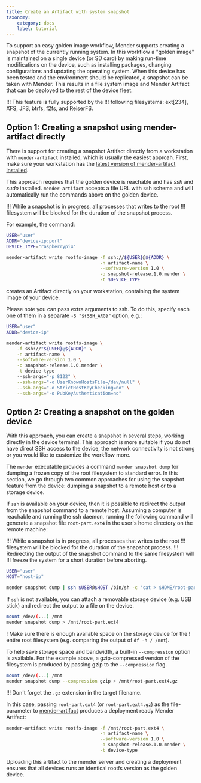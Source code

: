 ```yaml
---
title: Create an Artifact with system snapshot
taxonomy:
    category: docs
    label: tutorial
---
```

To support an easy golden image workflow, Mender supports creating a snapshot of 
the currently running system. In this workflow a "golden image" is maintained on
a single device (or SD card) by making run-time modifications on the device, 
such as installing packages, changing configurations and updating the operating
system. When this device has been tested and the environment should be 
replicated, a snapshot can be taken with Mender. This results in a file system
image and Mender Artifact that can be deployed to the rest of the device fleet.

!!! This feature is fully supported by the
!!! following filesystems: ext[234], XFS, JFS, btrfs, f2fs, and ReiserFS.

## Option 1: Creating a snapshot using mender-artifact directly

There is support for creating a snapshot Artifact directly from a workstation
with `mender-artifact` installed, which is usually the easiest approah.
First, make sure your workstation has the [latest version of
mender-artifact installed](../../09.Downloads/docs.md#mender-artifact).

This approach requires that the golden device
is reachable and has *ssh* and *sudo* installed. `mender-artifact` accepts a
file URL with ssh schema and will automatically run the commands above
on the golden device.

!!! While a snapshot is in progress, all processes that writes to the root
!!! filesystem will be blocked for the duration of the snapshot process.

For example, the command:

```bash
USER="user"
ADDR="device-ip:port"
DEVICE_TYPE="raspberrypi4"

mender-artifact write rootfs-image -f ssh://${USER}@${ADDR} \
                                   -n artifact-name \
                                   --software-version 1.0 \
                                   -o snapshot-release.1.0.mender \
                                   -t $DEVICE_TYPE
```

creates an Artifact directly on your workstation, containing the system image of your device.

Please note you can pass extra arguments to ssh. To do this, specify
each one of them in a separate `-S "${SSH_ARG}"` option, e.g.:

```bash
USER="user"
ADDR="device-ip"

mender-artifact write rootfs-image \
    -f ssh://"${USER}@${ADDR}" \
    -n artifact-name \
    --software-version 1.0 \
    -o snapshot-release.1.0.mender \
    -t device-type
    --ssh-args="-p 8122" \
    --ssh-args="-o UserKnownHostsFile=/dev/null" \
    --ssh-args="-o StrictHostKeyChecking=no" \
    --ssh-args="-o PubKeyAuthentication=no"
```


## Option 2: Creating a snapshot on the golden device

With this approach, you can create a snapshot in several steps, working
directly in the device terminal. This approach is more suitable if you
do not have direct SSH access to the device, the network connectivity
is not strong or you would like to customize the workflow more.

The `mender` executable provides a command `mender snapshot dump` for dumping a
frozen copy of the root filesystem to standard error. In this section, we go
through two common approaches for using the snapshot feature from the device:
dumping a snapshot to a remote host or to a storage device.

If `ssh` is available on your device, then it is possible to redirect the output
from the snapshot command to a remote host. Assuming a computer is reachable and
running the ssh daemon, running the following command will generate a snapshot
file `root-part.ext4` in the user's home directory on the remote machine:

!!! While a snapshot is in progress, all processes that writes to the root
!!! filesystem will be blocked for the duration of the snapshot process.
!!! Redirecting the output of the snapshot command to the same filesystem will
!!! freeze the system for a short duration before aborting.

```bash
USER="user"
HOST="host-ip"

mender snapshot dump | ssh $USER@$HOST /bin/sh -c 'cat > $HOME/root-part.ext4`
```

If `ssh` is not available, you can attach a removable storage device (e.g.
USB stick) and redirect the output to a file on the device.
```bash
mount /dev/(...) /mnt
mender snapshot dump > /mnt/root-part.ext4
```

! Make sure there is enough available space on the storage device for the
! entire root filesystem (e.g. comparing the output of `df -h / /mnt`).

To help save storage space and bandwidth, a built-in `--compression` option is 
available. For the example above, a gzip-compressed version of the filesystem is
produced by passing gzip to the `--compression` flag.
```bash
mount /dev/(...) /mnt
mender snapshot dump --compression gzip > /mnt/root-part.ext4.gz
```

!!! Don't forget the `.gz` extension in the target filename.

In this case, passing `root-part.ext4` (or `root-part.ext4.gz`) as the 
file-parameter to [mender-artifact](../../09.Downloads/docs.md#mender-artifact)
produces a deployment ready Mender Artifact:
```bash
mender-artifact write rootfs-image -f /mnt/root-part.ext4 \
                                   -n artifact-name \
                                   --software-version 1.0 \
                                   -o snapshot-release.1.0.mender \
                                   -t device-type
```
Uploading this artifact to the mender server and creating a deployment ensures
that all devices runs an identical rootfs version as the golden device.
